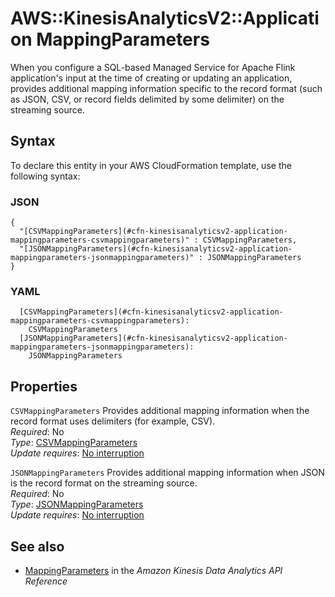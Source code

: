 # AWS::KinesisAnalyticsV2::Application MappingParameters<a name="aws-properties-kinesisanalyticsv2-application-mappingparameters"></a>

When you configure a SQL\-based Managed Service for Apache Flink application's input at the time of creating or updating an application, provides additional mapping information specific to the record format \(such as JSON, CSV, or record fields delimited by some delimiter\) on the streaming source\.

## Syntax<a name="aws-properties-kinesisanalyticsv2-application-mappingparameters-syntax"></a>

To declare this entity in your AWS CloudFormation template, use the following syntax:

### JSON<a name="aws-properties-kinesisanalyticsv2-application-mappingparameters-syntax.json"></a>

```
{
  "[CSVMappingParameters](#cfn-kinesisanalyticsv2-application-mappingparameters-csvmappingparameters)" : CSVMappingParameters,
  "[JSONMappingParameters](#cfn-kinesisanalyticsv2-application-mappingparameters-jsonmappingparameters)" : JSONMappingParameters
}
```

### YAML<a name="aws-properties-kinesisanalyticsv2-application-mappingparameters-syntax.yaml"></a>

```
  [CSVMappingParameters](#cfn-kinesisanalyticsv2-application-mappingparameters-csvmappingparameters): 
    CSVMappingParameters
  [JSONMappingParameters](#cfn-kinesisanalyticsv2-application-mappingparameters-jsonmappingparameters): 
    JSONMappingParameters
```

## Properties<a name="aws-properties-kinesisanalyticsv2-application-mappingparameters-properties"></a>

`CSVMappingParameters`  <a name="cfn-kinesisanalyticsv2-application-mappingparameters-csvmappingparameters"></a>
Provides additional mapping information when the record format uses delimiters \(for example, CSV\)\.  
*Required*: No  
*Type*: [CSVMappingParameters](aws-properties-kinesisanalyticsv2-application-csvmappingparameters.md)  
*Update requires*: [No interruption](https://docs.aws.amazon.com/AWSCloudFormation/latest/UserGuide/using-cfn-updating-stacks-update-behaviors.html#update-no-interrupt)

`JSONMappingParameters`  <a name="cfn-kinesisanalyticsv2-application-mappingparameters-jsonmappingparameters"></a>
Provides additional mapping information when JSON is the record format on the streaming source\.  
*Required*: No  
*Type*: [JSONMappingParameters](aws-properties-kinesisanalyticsv2-application-jsonmappingparameters.md)  
*Update requires*: [No interruption](https://docs.aws.amazon.com/AWSCloudFormation/latest/UserGuide/using-cfn-updating-stacks-update-behaviors.html#update-no-interrupt)

## See also<a name="aws-properties-kinesisanalyticsv2-application-mappingparameters--seealso"></a>
+  [MappingParameters](https://docs.aws.amazon.com/kinesisanalytics/latest/apiv2/API_MappingParameters.html) in the *Amazon Kinesis Data Analytics API Reference* 

